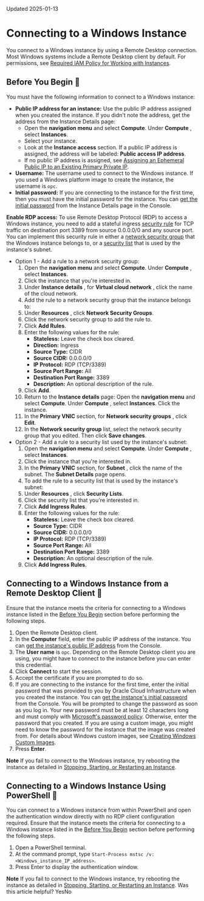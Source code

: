 Updated 2025-01-13
# Connecting to a Windows Instance
You connect to a Windows instance by using a Remote Desktop connection. Most Windows systems include a Remote Desktop client by default.
For permissions, see [Required IAM Policy for Working with Instances](https://docs.oracle.com/en-us/iaas/Content/Compute/Tasks/instances.htm#permissions).
## Before You Begin 🔗 
You must have the following information to connect to a Windows instance:
  * **Public IP address for an instance:** Use the public IP address assigned when you created the instance. If you didn't note the address, get the address from the Instance Details page: 
    * Open the **navigation menu** and select **Compute**. Under **Compute** , select **Instances**.
    * Select your instance.
    * Look at the **Instance access** section. If a public IP address is assigned, the address will be labeled: **Public access IP address**.
    * If no public IP address is assigned, see [Assigning an Ephemeral Public IP to an Existing Primary Private IP](https://docs.oracle.com/iaas/Content/Network/Tasks/assigning-ephemeral-public-existing-private-ip.htm#top).
  * **Username:** The username used to connect to the Windows instance. If you used a Windows platform image to create the instance, the username is `opc`.
  * **Initial password:** If you are connecting to the instance for the first time, then you must have the initial password for the instance. You can [get the initial password](https://docs.oracle.com/iaas/Content/GSG/Tasks/launchinginstanceWindows.htm#Getting) from the Instance Details page in the Console.


**Enable RDP access:** To use Remote Desktop Protocol (RDP) to access a Windows instance, you need to add a stateful ingress [security rule](https://docs.oracle.com/iaas/Content/Network/Concepts/securityrules.htm) for TCP traffic on destination port 3389 from source 0.0.0.0/0 and any source port. You can implement this security rule in either a [network security group](https://docs.oracle.com/iaas/Content/Network/Concepts/networksecuritygroups.htm) that the Windows instance belongs to, or a [security list](https://docs.oracle.com/iaas/Content/Network/Concepts/securitylists.htm) that is used by the instance's subnet.
  * Option 1 - Add a rule to a network security group:
    1. Open the **navigation menu** and select **Compute**. Under **Compute** , select **Instances**. 
    2. Click the instance that you're interested in.
    3. Under **Instance details** , for **Virtual cloud network** , click the name of the cloud network.
    4. Add the rule to a network security group that the instance belongs to:
      1. Under **Resources** , click **Network Security Groups**. 
      2. Click the network security group to add the rule to.
      3. Click **Add Rules**.
      4. Enter the following values for the rule:
         * **Stateless:** Leave the check box cleared.
         * **Direction:** Ingress
         * **Source Type:** CIDR
         * **Source CIDR:** 0.0.0.0/0
         * **IP Protocol:** RDP (TCP/3389)
         * **Source Port Range:** All
         * **Destination Port Range:** 3389
         * **Description:** An optional description of the rule.
      5. Click **Add**.
    5. Return to the **Instance details** page: Open the **navigation menu** and select **Compute**. Under **Compute** , select **Instances**. Click the instance.
    6. In the **Primary VNIC** section, for **Network security groups** , click **Edit**.
    7. In the **Network security group** list, select the network security group that you edited. Then click **Save changes**.
  * Option 2 - Add a rule to a security list used by the instance's subnet:
    1. Open the **navigation menu** and select **Compute**. Under **Compute** , select **Instances**.
    2. Click the instance that you're interested in.
    3. In the **Primary VNIC** section, for **Subnet** , click the name of the subnet. The **Subnet Details** page opens.
    4. To add the rule to a security list that is used by the instance's subnet:
      1. Under **Resources** , click **Security Lists**.
      2. Click the security list that you're interested in.
      3. Click **Add Ingress Rules**.
      4. Enter the following values for the rule:
         * **Stateless:** Leave the check box cleared.
         * **Source Type:** CIDR
         * **Source CIDR:** 0.0.0.0/0
         * **IP Protocol:** RDP (TCP/3389)
         * **Source Port Range:** All
         * **Destination Port Range:** 3389
         * **Description:** An optional description of the rule.
      5. Click **Add Ingress Rules**.


## Connecting to a Windows Instance from a Remote Desktop Client 🔗 
Ensure that the instance meets the criteria for connecting to a Windows instance listed in the [Before You Begin](https://docs.oracle.com/en-us/iaas/Content/Compute/Tasks/connect-to-windows-instance.htm#prerequisites) section before performing the following steps.
  1. Open the Remote Desktop client.
  2. In the **Computer** field, enter the public IP address of the instance. You can [get the instance's public IP address](https://docs.oracle.com/iaas/Content/GSG/Tasks/launchinginstanceWindows.htm#Getting) from the Console.
  3. The **User name** is `opc`. Depending on the Remote Desktop client you are using, you might have to connect to the instance before you can enter this credential.
  4. Click **Connect** to start the session.
  5. Accept the certificate if you are prompted to do so. 
  6. If you are connecting to the instance for the first time, enter the initial password that was provided to you by Oracle Cloud Infrastructure when you created the instance. You can [get the instance's initial password](https://docs.oracle.com/iaas/Content/GSG/Tasks/launchinginstanceWindows.htm#Getting) from the Console. You will be prompted to change the password as soon as you log in. Your new password must be at least 12 characters long and must comply with [Microsoft's password policy](https://technet.microsoft.com/library/hh994562\(v=ws.11\).aspx?f=255&MSPPError=-2147217396).
Otherwise, enter the password that you created. If you are using a custom image, you might need to know the password for the instance that the image was created from. For details about Windows custom images, see [Creating Windows Custom Images](https://docs.oracle.com/en-us/iaas/Content/Compute/References/windowsimages.htm#Creating_Windows_Custom_Images).
  7. Press **Enter**.


**Note** If you fail to connect to the Windows instance, try rebooting the instance as detailed in [Stopping, Starting, or Restarting an Instance](https://docs.oracle.com/en-us/iaas/Content/Compute/Tasks/restartinginstance.htm#top "You can stop, start, or restart an instance as needed to update software or resolve error conditions.").
## Connecting to a Windows Instance Using PowerShell 🔗 
You can connect to a Windows instance from within PowerShell and open the authentication window directly with no RDP client configuration required.
Ensure that the instance meets the criteria for connecting to a Windows instance listed in the [Before You Begin](https://docs.oracle.com/en-us/iaas/Content/Compute/Tasks/connect-to-windows-instance.htm#prerequisites) section before performing the following steps.
  1. Open a PowerShell terminal.
  2. At the command prompt, type `Start-Process mstsc /v:<Windows_instance_IP_address>`.
  3. Press Enter to display the authentication window.


**Note** If you fail to connect to the Windows instance, try rebooting the instance as detailed in [Stopping, Starting, or Restarting an Instance](https://docs.oracle.com/en-us/iaas/Content/Compute/Tasks/restartinginstance.htm#top "You can stop, start, or restart an instance as needed to update software or resolve error conditions.").
Was this article helpful?
YesNo

